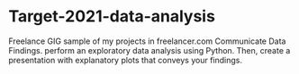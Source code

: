 # Target-2021-data-analysis
Freelance GIG
sample of my projects in freelancer.com
Communicate Data Findings.
 perform an exploratory data analysis using Python. Then, create a presentation with explanatory plots that conveys your findings.
